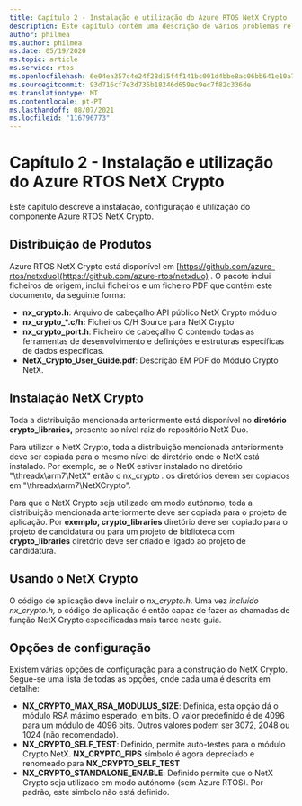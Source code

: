 ```yaml
---
title: Capítulo 2 - Instalação e utilização do Azure RTOS NetX Crypto
description: Este capítulo contém uma descrição de vários problemas relacionados com a instalação, configuração e utilização do componente NetX Crypto.
author: philmea
ms.author: philmea
ms.date: 05/19/2020
ms.topic: article
ms.service: rtos
ms.openlocfilehash: 6e04ea357c4e24f28d15f4f141bc001d4bbe8ac06bb641e10a7bd81653e60fda
ms.sourcegitcommit: 93d716cf7e3d735b18246d659ec9ec7f82c336de
ms.translationtype: MT
ms.contentlocale: pt-PT
ms.lasthandoff: 08/07/2021
ms.locfileid: "116796773"
---
```

# <a name="chapter-2---installation-and-use-of-azure-rtos-netx-crypto"></a>Capítulo 2 - Instalação e utilização do Azure RTOS NetX Crypto

Este capítulo descreve a instalação, configuração e utilização do componente Azure RTOS NetX Crypto.

## <a name="product-distribution"></a>Distribuição de Produtos

Azure RTOS NetX Crypto está disponível em [https://github.com/azure-rtos/netxduo](https://github.com/azure-rtos/netxduo) . O pacote inclui ficheiros de origem, inclui ficheiros e um ficheiro PDF que contém este documento, da seguinte forma:

- **nx_crypto.h**: Arquivo de cabeçalho API público NetX Crypto módulo
- **nx_crypto_*.c/h:** Ficheiros C/H Source para NetX Crypto
- **nx_crypto_port.h**: Ficheiro de cabeçalho C contendo todas as ferramentas de desenvolvimento e definições e estruturas específicas de dados específicas.
- **NetX_Crypto_User_Guide.pdf**: Descrição EM PDF do Módulo Crypto NetX.

## <a name="netx-crypto-installation"></a>Instalação NetX Crypto

Toda a distribuição mencionada anteriormente está disponível no **diretório crypto_libraries,** presente ao nível raiz do repositório NetX Duo.

Para utilizar o NetX Crypto, toda a distribuição mencionada anteriormente deve ser copiada para o mesmo nível de diretório onde o NetX está instalado. Por exemplo, se o NetX estiver instalado no diretório "\threadx\arm7\NetX" então o nx_crypto *.* os diretórios devem ser copiados em "\threadx\arm7\NetXCrypto".

Para que o NetX Crypto seja utilizado em modo autónomo, toda a distribuição mencionada anteriormente deve ser copiada para o projeto de aplicação. Por **exemplo, crypto_libraries** diretório deve ser copiado para o projeto de candidatura ou para um projeto de biblioteca com **crypto_libraries** diretório deve ser criado e ligado ao projeto de candidatura. 

## <a name="using-netx-crypto"></a>Usando o NetX Crypto

O código de aplicação deve incluir o *nx_crypto.h*.  Uma vez *incluído nx_crypto.h,* o código de aplicação é então capaz de fazer as chamadas de função NetX Crypto especificadas mais tarde neste guia.

## <a name="configuration-options"></a>Opções de configuração

Existem várias opções de configuração para a construção do NetX Crypto. Segue-se uma lista de todas as opções, onde cada uma é descrita em detalhe:

- **NX_CRYPTO_MAX_RSA_MODULUS_SIZE**: Definida, esta opção dá o módulo RSA máximo esperado, em bits. O valor predefinido é de 4096 para um módulo de 4096 bits. Outros valores podem ser 3072, 2048 ou 1024 (não recomendado).
- **NX_CRYPTO_SELF_TEST**: Definido, permite auto-testes para o módulo Crypto NetX. **NX_CRYPTO_FIPS** símbolo é agora depreciado e renomeado para **NX_CRYPTO_SELF_TEST**
- **NX_CRYPTO_STANDALONE_ENABLE**: Definido permite que o NetX Crypto seja utilizado em modo autónomo (sem Azure RTOS). Por padrão, este símbolo não está definido.
